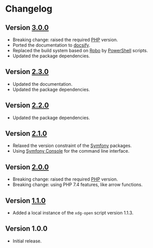 # Changelog

## Version [3.0.0](https://github.com/cedx/open.php/compare/v2.3.0...v3.0.0)
- Breaking change: raised the required [PHP](https://www.php.net) version.
- Ported the documentation to [docsify](https://docsify.js.org).
- Replaced the build system based on [Robo](https://robo.li) by [PowerShell](https://docs.microsoft.com/en-us/powershell) scripts.
- Updated the package dependencies.

## Version [2.3.0](https://github.com/cedx/open.php/compare/v2.2.0...v2.3.0)
- Updated the documentation.
- Updated the package dependencies.

## Version [2.2.0](https://github.com/cedx/open.php/compare/v2.1.0...v2.2.0)
- Updated the package dependencies.

## Version [2.1.0](https://github.com/cedx/open.php/compare/v2.0.0...v2.1.0)
- Relaxed the version constraint of the [Symfony](https://symfony.com) packages.
- Using [Symfony Console](https://symfony.com/doc/current/components/console.html) for the command line interface.

## Version [2.0.0](https://github.com/cedx/open.php/compare/v1.1.0...v2.0.0)
- Breaking change: raised the required [PHP](https://www.php.net) version.
- Breaking change: using PHP 7.4 features, like arrow functions.

## Version [1.1.0](https://github.com/cedx/open.php/compare/v1.0.0...v1.1.0)
- Added a local instance of the `xdg-open` script version 1.1.3.

## Version 1.0.0
- Initial release.
